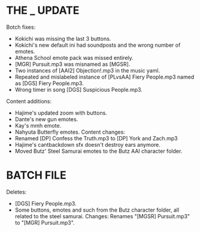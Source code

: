 # THE _ UPDATE

Botch fixes:
  * Kokichi was missing the last 3 buttons.
  * Kokichi's new default ini had soundposts and the wrong number of emotes.
  * Athena School emote pack was missed entirely.
  * [MGR] Pursuit.mp3 was misnamed as [MGSR].
  * Two instances of [AAI2] Objection!.mp3 in the music yaml.
  * Repeated and mislabeled instance of [PLvsAA] Fiery People.mp3 named as [DGS] Fiery People.mp3.
  * Wrong timer in song [DGS] Suspicious People.mp3.
  
Content additions:
  * Hajime's updated zoom with buttons.
  * Dante's new gun emotes.
  * Kay's mmh emote.
  * Nahyuta Butterfly emotes.
Content changes:
  * Renamed [DP] Confess the Truth.mp3 to [DP] York and Zach.mp3
  * Hajime's cantbackdown sfx doesn't destroy ears anymore.
  * Moved Butz' Steel Samurai emotes to the Butz AAI character folder.
# BATCH FILE
Deletes:
  * [DGS] Fiery People.mp3.
  * Some buttons, emotes and such from the Butz character folder, all related to the steel samurai.
Changes:
 Renames "[MGSR] Pursuit.mp3" to "[MGR] Pursuit.mp3". 
 
